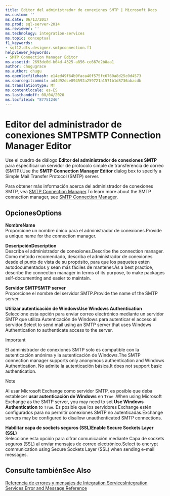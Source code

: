 ```yaml
---
title: Editor del administrador de conexiones SMTP | Microsoft Docs
ms.custom: ''
ms.date: 06/13/2017
ms.prod: sql-server-2014
ms.reviewer: ''
ms.technology: integration-services
ms.topic: conceptual
f1_keywords:
- sql12.dts.designer.smtpconnection.f1
helpviewer_keywords:
- SMTP Connection Manager Editor
ms.assetid: 2693de0d-b04d-4325-a856-ce667d2b8aa1
author: chugugrace
ms.author: chugu
ms.openlocfilehash: e14ed49f64b9faca40f575fc6760a8d25c0d4573
ms.sourcegitcommit: ad4d92dce894592a259721a1571b1d8736abacdb
ms.translationtype: MT
ms.contentlocale: es-ES
ms.lasthandoff: 08/04/2020
ms.locfileid: "87751246"
---
```

# <a name="smtp-connection-manager-editor"></a><span data-ttu-id="a6661-102">Editor del administrador de conexiones SMTP</span><span class="sxs-lookup"><span data-stu-id="a6661-102">SMTP Connection Manager Editor</span></span>
  <span data-ttu-id="a6661-103">Use el cuadro de diálogo **Editor del administrador de conexiones SMTP** para especificar un servidor de protocolo simple de transferencia de correo (SMTP).</span><span class="sxs-lookup"><span data-stu-id="a6661-103">Use the **SMTP Connection Manager Editor** dialog box to specify a Simple Mail Transfer Protocol (SMTP) server.</span></span>  
  
 <span data-ttu-id="a6661-104">Para obtener más información acerca del administrador de conexiones SMTP, vea [SMTP Connection Manager](connection-manager/smtp-connection-manager.md).</span><span class="sxs-lookup"><span data-stu-id="a6661-104">To learn more about the SMTP connection manager, see [SMTP Connection Manager](connection-manager/smtp-connection-manager.md).</span></span>  
  
## <a name="options"></a><span data-ttu-id="a6661-105">Opciones</span><span class="sxs-lookup"><span data-stu-id="a6661-105">Options</span></span>  
 <span data-ttu-id="a6661-106">**Nombre**</span><span class="sxs-lookup"><span data-stu-id="a6661-106">**Name**</span></span>  
 <span data-ttu-id="a6661-107">Proporcione un nombre único para el administrador de conexiones.</span><span class="sxs-lookup"><span data-stu-id="a6661-107">Provide a unique name for the connection manager.</span></span>  
  
 <span data-ttu-id="a6661-108">**Descripción**</span><span class="sxs-lookup"><span data-stu-id="a6661-108">**Description**</span></span>  
 <span data-ttu-id="a6661-109">Describa el administrador de conexiones.</span><span class="sxs-lookup"><span data-stu-id="a6661-109">Describe the connection manager.</span></span> <span data-ttu-id="a6661-110">Como método recomendado, describa el administrador de conexiones desde el punto de vista de su propósito, para que los paquetes estén autodocumentados y sean más fáciles de mantener.</span><span class="sxs-lookup"><span data-stu-id="a6661-110">As a best practice, describe the connection manager in terms of its purpose, to make packages self-documenting and easier to maintain.</span></span>  
  
 <span data-ttu-id="a6661-111">**Servidor SMTP**</span><span class="sxs-lookup"><span data-stu-id="a6661-111">**SMTP server**</span></span>  
 <span data-ttu-id="a6661-112">Proporcione el nombre del servidor SMTP.</span><span class="sxs-lookup"><span data-stu-id="a6661-112">Provide the name of the SMTP server.</span></span>  
  
 <span data-ttu-id="a6661-113">**Utilizar autenticación de Windows**</span><span class="sxs-lookup"><span data-stu-id="a6661-113">**Use Windows Authentication**</span></span>  
 <span data-ttu-id="a6661-114">Seleccione esta opción para enviar correo electrónico mediante un servidor SMTP que utiliza Autenticación de Windows para autenticar el acceso al servidor.</span><span class="sxs-lookup"><span data-stu-id="a6661-114">Select to send mail using an SMTP server that uses Windows Authentication to authenticate access to the server.</span></span>  
  
> [!IMPORTANT]  
>  <span data-ttu-id="a6661-115">El administrador de conexiones SMTP solo es compatible con la autenticación anónima y la autenticación de Windows.</span><span class="sxs-lookup"><span data-stu-id="a6661-115">The SMTP connection manager supports only anonymous authentication and Windows Authentication.</span></span> <span data-ttu-id="a6661-116">No admite la autenticación básica.</span><span class="sxs-lookup"><span data-stu-id="a6661-116">It does not support basic authentication.</span></span>  
  
> [!NOTE]  
>  <span data-ttu-id="a6661-117">Al usar Microsoft Exchange como servidor SMTP, es posible que deba establecer **usar autenticación de Windows** en `True` .</span><span class="sxs-lookup"><span data-stu-id="a6661-117">When using Microsoft Exchange as the SMTP server, you may need to set **Use Windows Authentication** to `True`.</span></span> <span data-ttu-id="a6661-118">Es posible que los servidores Exchange estén configurados para no permitir conexiones SMTP no autenticadas.</span><span class="sxs-lookup"><span data-stu-id="a6661-118">Exchange servers may be configured to disallow unauthenticated SMTP connections.</span></span>  
  
 <span data-ttu-id="a6661-119">**Habilitar capa de sockets seguros (SSL)**</span><span class="sxs-lookup"><span data-stu-id="a6661-119">**Enable Secure Sockets Layer (SSL)**</span></span>  
 <span data-ttu-id="a6661-120">Seleccione esta opción para cifrar comunicación mediante Capa de sockets seguros (SSL) al enviar mensajes de correo electrónico.</span><span class="sxs-lookup"><span data-stu-id="a6661-120">Select to encrypt communication using Secure Sockets Layer (SSL) when sending e-mail messages.</span></span>  
  
## <a name="see-also"></a><span data-ttu-id="a6661-121">Consulte también</span><span class="sxs-lookup"><span data-stu-id="a6661-121">See Also</span></span>  
 [<span data-ttu-id="a6661-122">Referencia de errores y mensajes de Integration Services</span><span class="sxs-lookup"><span data-stu-id="a6661-122">Integration Services Error and Message Reference</span></span>](../../2014/integration-services/integration-services-error-and-message-reference.md)  
  
  
